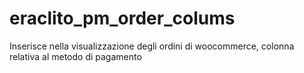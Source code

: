 # eraclito_pm_order_colums
Inserisce nella visualizzazione degli ordini di woocommerce, colonna relativa al metodo di pagamento
